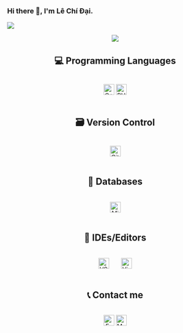 ### Hi there 👋, I'm Lê Chí Đại.

<img src="https://user-images.githubusercontent.com/73097560/115834477-dbab4500-a447-11eb-908a-139a6edaec5c.gif">
<p align="center"><img src="https://readme-typing-svg.herokuapp.com/?lines=%20%20%20%20%20%20%20I+am+what+I+am"></p>

<h2 align="center">💻 Programming Languages</h2>
<br>
<div align="center">
    <div>
        <img src="https://img.shields.io/badge/C++-00599C?logo=c%2B%2B&logoColor=white&style=plastic" alt="C++" height="25" />
        <img src="https://img.shields.io/badge/-PHP-777BB4?logo=php&logoColor=white&style=plastic" alt="PHP" height="25" />
    </div>
</div>
<br>

<h2 align="center">🗃 Version Control</h2>
<br>
<div align="center">
    <div>
        <img src="https://img.shields.io/badge/github-181717?logo=github&logoColor=white&style=plastic" alt="Github" height="25" />
    </div>
<br>
  
<h2 align="center">💾 Databases</h2>
<br>
<div align="center">
    <div>
        <img src="https://img.shields.io/badge/Microsoft%20SQL%20Sever-CC2927?logo=microsoft%20sql%20server&logoColor=white&style=plastic" alt="Micrsoft SQL" height="25" />
    </div>
<br>
  
<h2 align="center">🧰 IDEs/Editors</h2>
<br>
<div align="center">
    <div>
        <img src="https://img.shields.io/badge/Visual%20Studio%20Code-0078d7?logo=visual-studio-code&logoColor=white&style=plastic" alt="VSCode" height="25" />
        <img src="https://img.shields.io/badge/Visual%20Studio-5C2D91?logo=visual-studio&logoColor=white&style=plastic" alt="Visual studio" height="25" style="margin-left: 25px; />
        <img src="https://img.shields.io/badge/Sublime%20Text-FF9800?logo=sublime-text&logoColor=white&style=plastic" alt="Sublime text" height="25" style="margin-left: 25px;" />
    </div>
</div>
<br>
 
<h2 align="center">📞 Contact me </h2>
<br>
<div align="center">
    <a href="https://www.facebook.com/KaiosTheFox" target="_blank"><img src="https://img.shields.io/badge/Facebook-%231877F2?logo=Facebook&logoColor=white&style=plastic" alt="Facebook" height="25"></a>
    <a href="mailto:lechidaitp@gmail.com" target="_blank"><img src="https://img.shields.io/badge/Gmail-D14836?logo=gmail&logoColor=white&style=plastic" alt="Mail" height="25"></a>
</div>
 
  
  
  
  
  
